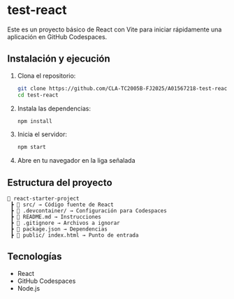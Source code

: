 # test-react

Este es un proyecto básico de React con Vite para iniciar rápidamente una aplicación en GitHub Codespaces.

## Instalación y ejecución

1. Clona el repositorio:
   
   ```sh
   git clone https://github.com/CLA-TC2005B-FJ2025/A01567218-test-react.git
   cd test-react
   ```

2. Instala las dependencias:
   
   ```sh
   npm install
   ```

3. Inicia el servidor:
   
   ```sh
   npm start
   ```

4. Abre en tu navegador en la liga señalada

## Estructura del proyecto
```
📂 react-starter-project
 ┣ 📂 src/ → Código fuente de React
 ┣ 📂 .devcontainer/ → Configuración para Codespaces
 ┣ 📜 README.md → Instrucciones
 ┣ 📜 .gitignore → Archivos a ignorar
 ┣ 📜 package.json → Dependencias
 ┣ 📂 public/ index.html → Punto de entrada
```

## Tecnologías
- React
- GitHub Codespaces
- Node.js

